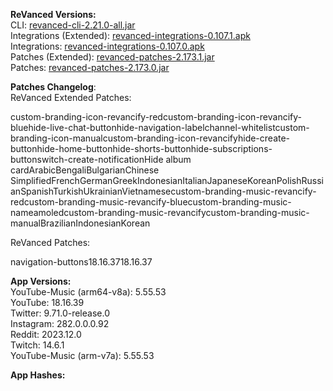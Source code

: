 **ReVanced Versions:**  
CLI: [revanced-cli-2.21.0-all.jar](https://github.com/j-hc/revanced-cli/releases/tag/v2.21.0)  
Integrations (Extended): [revanced-integrations-0.107.1.apk](https://github.com/inotia00/revanced-integrations/releases/tag/v0.107.1)  
Integrations: [revanced-integrations-0.107.0.apk](https://github.com/revanced/revanced-integrations/releases/tag/v0.107.0)  
Patches (Extended): [revanced-patches-2.173.1.jar](https://github.com/inotia00/revanced-patches/releases/tag/v2.173.1)  
Patches: [revanced-patches-2.173.0.jar](https://github.com/revanced/revanced-patches/releases/tag/v2.173.0)  

**Patches Changelog**:   
ReVanced Extended Patches:  

custom-branding-icon-revancify-redcustom-branding-icon-revancify-bluehide-live-chat-buttonhide-navigation-labelchannel-whitelistcustom-branding-icon-manualcustom-branding-icon-revancifyhide-create-buttonhide-home-buttonhide-shorts-buttonhide-subscriptions-buttonswitch-create-notificationHide album cardArabicBengaliBulgarianChinese SimplifiedFrenchGermanGreekIndonesianItalianJapaneseKoreanPolishRussianSpanishTurkishUkrainianVietnamesecustom-branding-music-revancify-redcustom-branding-music-revancify-bluecustom-branding-music-nameamoledcustom-branding-music-revancifycustom-branding-music-manualBrazilianIndonesianKorean
  
ReVanced Patches:   

navigation-buttons18.16.3718.16.37
  
**App Versions:**  
YouTube-Music (arm64-v8a): 5.55.53  
YouTube: 18.16.39  
Twitter: 9.71.0-release.0  
Instagram: 282.0.0.0.92  
Reddit: 2023.12.0  
Twitch: 14.6.1  
YouTube-Music (arm-v7a): 5.55.53  

**App Hashes:**  
  
